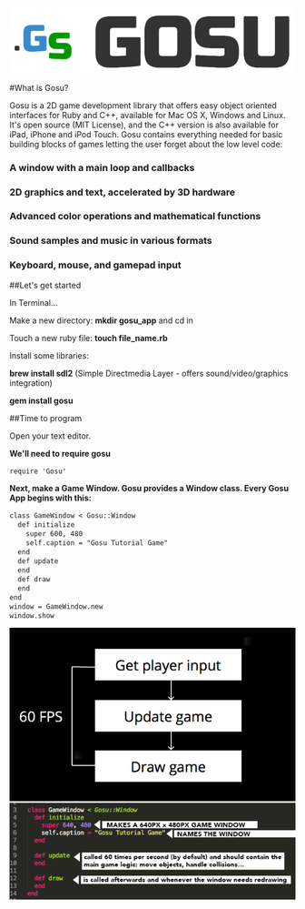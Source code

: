 ![id](/logo-large.png)


#What is Gosu?


Gosu is a 2D game development library that offers easy object oriented interfaces for Ruby and C++, available for Mac OS X, Windows and Linux. It's open source (MIT License), and the C++ version is also available for iPad, iPhone and iPod Touch. Gosu contains everything needed for basic building blocks of games letting the user forget about the low level code:


### A window with a main loop and callbacks
### 2D graphics and text, accelerated by 3D hardware
### Advanced color operations and mathematical functions
### Sound samples and music in various formats
### Keyboard, mouse, and gamepad input

##Let's get started

In Terminal...

Make a new directory: **mkdir gosu_app** and cd in

Touch a new ruby file: **touch file_name.rb**

Install some libraries:

**brew install sdl2**  (Simple Directmedia Layer - offers sound/video/graphics integration)

**gem install gosu**

##Time to program

Open your text editor.

**We'll need to require gosu**

```
require 'Gosu'
```

**Next, make a Game Window. Gosu provides a Window class. Every Gosu App begins with this:**



    class GameWindow < Gosu::Window
      def initialize
        super 600, 480
        self.caption = "Gosu Tutorial Game"
      end
      def update
      end
      def draw
      end
    end 
    window = GameWindow.new
    window.show


![id](/game_loop.png)
![id](/setup.png)
